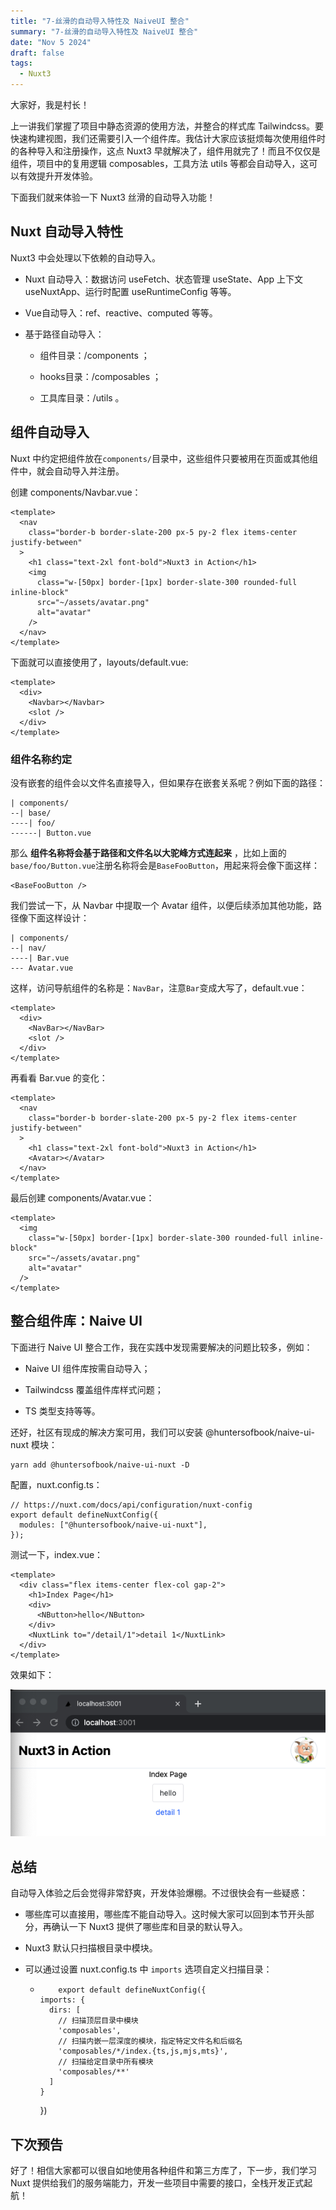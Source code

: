 ```yaml
---
title: "7-丝滑的自动导入特性及 NaiveUI 整合"
summary: "7-丝滑的自动导入特性及 NaiveUI 整合"
date: "Nov 5 2024"
draft: false
tags:
  - Nuxt3
---
```

大家好，我是村长！

上一讲我们掌握了项目中静态资源的使用方法，并整合的样式库
Tailwindcss。要快速构建视图，我们还需要引入一个组件库。我估计大家应该挺烦每次使用组件时的各种导入和注册操作，这点 Nuxt3
早就解决了，组件用就完了！而且不仅仅是组件，项目中的复用逻辑 composables，工具方法 utils 等都会自动导入，这可以有效提升开发体验。

下面我们就来体验一下 Nuxt3 丝滑的自动导入功能！

## Nuxt 自动导入特性

Nuxt3 中会处理以下依赖的自动导入。

  * Nuxt 自动导入：数据访问 useFetch、状态管理 useState、App 上下文 useNuxtApp、运行时配置 useRuntimeConfig 等等。

  * Vue自动导入：ref、reactive、computed 等等。

  * 基于路径自动导入：

    * 组件目录：/components ；

    * hooks目录：/composables ；

    * 工具库目录：/utils 。

## 组件自动导入

Nuxt 中约定把组件放在`components/`目录中，这些组件只要被用在页面或其他组件中，就会自动导入并注册。

创建 components/Navbar.vue：

    
    
    <template>
      <nav
        class="border-b border-slate-200 px-5 py-2 flex items-center justify-between"
      >
        <h1 class="text-2xl font-bold">Nuxt3 in Action</h1>
        <img
          class="w-[50px] border-[1px] border-slate-300 rounded-full inline-block"
          src="~/assets/avatar.png"
          alt="avatar"
        />
      </nav>
    </template>
    

下面就可以直接使用了，layouts/default.vue:

    
    
    <template>
      <div>
        <Navbar></Navbar>
        <slot />
      </div>
    </template>
    

### 组件名称约定

没有嵌套的组件会以文件名直接导入，但如果存在嵌套关系呢？例如下面的路径：

    
    
    | components/
    --| base/
    ----| foo/
    ------| Button.vue
    

那么 **组件名称将会基于路径和文件名以大驼峰方式连起来**
，比如上面的`base/foo/Button.vue`注册名称将会是`BaseFooButton`，用起来将会像下面这样：

    
    
    <BaseFooButton />
    

我们尝试一下，从 Navbar 中提取一个 Avatar 组件，以便后续添加其他功能，路径像下面这样设计：

    
    
    | components/
    --| nav/
    ----| Bar.vue
    --- Avatar.vue
    

这样，访问导航组件的名称是：`NavBar`，注意`Bar`变成大写了，default.vue：

    
    
    <template>
      <div>
        <NavBar></NavBar>
        <slot />
      </div>
    </template>
    

再看看 Bar.vue 的变化：

    
    
    <template>
      <nav
        class="border-b border-slate-200 px-5 py-2 flex items-center justify-between"
      >
        <h1 class="text-2xl font-bold">Nuxt3 in Action</h1>
        <Avatar></Avatar>
      </nav>
    </template>
    

最后创建 components/Avatar.vue：

    
    
    <template>
      <img
        class="w-[50px] border-[1px] border-slate-300 rounded-full inline-block"
        src="~/assets/avatar.png"
        alt="avatar"
      />
    </template>
    

## 整合组件库：Naive UI

下面进行 Naive UI 整合工作，我在实践中发现需要解决的问题比较多，例如：

  * Naive UI 组件库按需自动导入；

  * Tailwindcss 覆盖组件库样式问题；

  * TS 类型支持等等。

还好，社区有现成的解决方案可用，我们可以安装 @huntersofbook/naive-ui-nuxt 模块：

    
    
    yarn add @huntersofbook/naive-ui-nuxt -D
    

配置，nuxt.config.ts：

    
    
    // https://nuxt.com/docs/api/configuration/nuxt-config
    export default defineNuxtConfig({
      modules: ["@huntersofbook/naive-ui-nuxt"],
    });
    

测试一下，index.vue：

    
    
    <template>
      <div class="flex items-center flex-col gap-2">
        <h1>Index Page</h1>
        <div>
          <NButton>hello</NButton>
        </div>
        <NuxtLink to="/detail/1">detail 1</NuxtLink>
      </div>
    </template>
    

效果如下：

![](img\7\1.image)

## 总结

自动导入体验之后会觉得非常舒爽，开发体验爆棚。不过很快会有一些疑惑：

  * 哪些库可以直接用，哪些库不能自动导入。这时候大家可以回到本节开头部分，再确认一下 Nuxt3 提供了哪些库和目录的默认导入。

  * Nuxt3 默认只扫描根目录中模块。

  * 可以通过设置 nuxt.config.ts 中 `imports` 选项自定义扫描目录：

    *         export default defineNuxtConfig({
          imports: {
            dirs: [
              // 扫描顶层目录中模块
              'composables',
              // 扫描内嵌一层深度的模块，指定特定文件名和后缀名
              'composables/*/index.{ts,js,mjs,mts}',
              // 扫描给定目录中所有模块
              'composables/**'
            ]
          }
        })
        

## 下次预告

好了！相信大家都可以很自如地使用各种组件和第三方库了，下一步，我们学习 Nuxt 提供给我们的服务端能力，开发一些项目中需要的接口，全栈开发正式起航！

